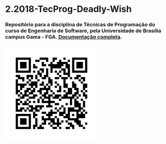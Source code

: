 <h1> 2.2018-TecProg-Deadly-Wish</h1>
<h3>
  Repositório para a disciplina de Técnicas de Programação do curso de Engenharia de Software, pela Universidade de Brasília campus Gama - FGA. <a href="https://andrebargas.github.io/2018.2-TecProg-Deadly-Wish/">Documentação completa</a>.
<h3>
<p align="center">
  <div >
    <a href="https://andrebargas.github.io/2018.2-TecProg-Deadly-Wish/">
      <img src="docs/assets/images/frame.png"alt="Github pages">
    </a>
</div>
</p>
